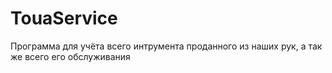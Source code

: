 # TouaService
Программа для учёта всего интрумента проданного из наших рук, а так же всего его обслуживания 
